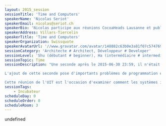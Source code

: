 ```yaml
---
layout: 2015_session
sessionTitle: 'Time and Computers'
speakerName: 'Nicolas Seriot'
speakerEmail: nicolas@seriot.ch
speakerBio: 'Nicolas participe aux réunions CocoaHeads Lausanne et publie régulièrement son code sur GitHub. Il s’est notamment intéressé aux APIs privées sur iOS, à la sécurité des applications distribués sur l’App Store, au runtime Objective-C, à la sécurité de l’API Twitter et à Unicode. Nicolas a présenté son travail dans des conférences telles que BlackHat, NSConference et Hack In The Box et bien sûr Soft-Shake. Nicolas a d’abord travaillé sur divers projets à Sen:te avant de s’occuper des applications iOS chez Swissquote. Il est titulaire d’un diplôme d’ingénieur HES (Yverdon) en informatique logiciel et d’un Master of Advanced Studies en Lutte contre la criminalité économique (Neuchâtel).'
speakerAddress: Villars-Tiercelin
speakerTitle: 'Time and Computers'
speakerOrganization: Swissquote
speakerAvatarUrl: '//www.gravatar.com/avatar/148882c63b0e3a81f07c57476950641f?size=200&default=mm'
sessionCategory: 'Architecte # Architect, Développeur # Developer'
sessionLevel: 'Shu (débutant # beginner), Ha (intermédiaire # intermediate), Ri (avancé # advanced)'
sessionTopic: Time
sessionDescription: "Une seconde après le 2015-06-30 23:59, il n'était pas 2015-07-01 00:00 mais 2015-06-30 23:60. En effet, le Bureau International des Poids et Mesures (BIPM) a, comme presque chaque année, décidé d'ajouter une seconde intercalaire au temps civil international (UTC) pour tenir compte du ralentissement de la rotation de la terre.

L'ajout de cette seconde pose d'importants problèmes de programmation et de synchronisation. Plusieurs places de bourse suspendent ainsi les échanges autour de la seconde fatidique. Cette seconde intercalaire est passablement contestée, au point que l'Union International des Télécommunication (UIT) se réunira en novembre à Genève pour décider ou non de sa suppression. Si tel est le cas, d'autres problèmes risquent alors de survenir. Dans quelques siècles, il pourrait faire nuit à midi !

Cette réunion de l'UIT est l'occasion d'examiner comment les systèmes informatiques gèrent cette seconde intercalaire, comment les ordinateurs synchronisent leurs horloges (NTP), quelles sont les horloges de références, comment sont gérés les fuseaux horaires et l'heure d'été, quelles erreurs de programmation éviter (distinction date et durée), etc. Les exemples seront basés sur l'environnement Unix / OS X."
sessionTags:
    - Incubateur
scheduleDay: 0
scheduleOrder: 0
scheduleRoom: 3
---
```


undefined
